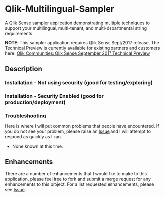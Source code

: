 # Qlik-Multilingual-Sampler
A Qlik Sense sampler application demonstrating multiple techniques to support your multilingual, multi-tenant, and multi-departmental string requirements.

**NOTE**: This sampler application requires Qlik Sense Sept/2017 release. The Technical Preview is currently available for existing partners and customers here: [Qlik Communities: Qlik Sense September 2017 Technical Preview](https://community.qlik.com/blogs/technicalbulletin/2017/08/22/qlik-sense-september-2017-technical-preview-is-now-available)

## Description

### Installation - Not using security (good for testing/exploring)

### Installation - Security Enabled (good for production/deployment)

### Troubleshooting 
Here is where I will put common problems that people have encountered. If you do not see your problem, please raise an [Issue](https://github.com/newmans99/Qlik-Multilingual-Sampler/issues) and I will attempt to respond as quickly as I can.

* None known at this time.

## Enhancements
There are a number of enhancements that I would like to make to this application, please feel free to fork and submit a merge request for any enhancements to this project. For a list requested enhancements, please see [Issue](https://github.com/newmans99/Qlik-Multilingual-Sampler/issues).
